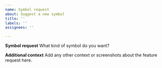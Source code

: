 ```yaml
---
name: Symbol request
about: Suggest a new symbol
title: ''
labels: ''
assignees: ''

---
```


**Symbol request**
What kind of symbol do you want?

**Additional context**
Add any other context or screenshots about the feature request here.
